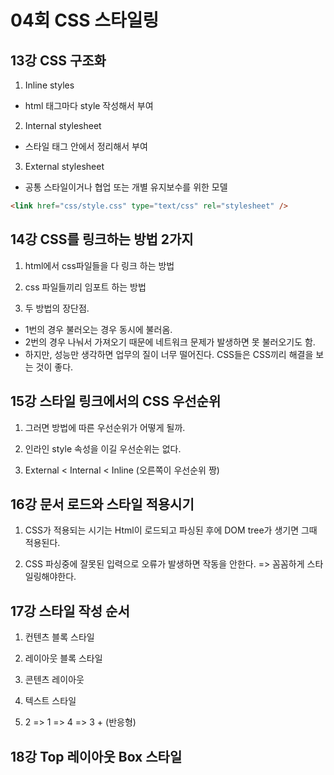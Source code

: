 # 04회 CSS 스타일링

## 13강 CSS 구조화

1. Inline styles

- html 태그마다 style 작성해서 부여

2. Internal stylesheet

- 스타일 태그 안에서 정리해서 부여

3. External stylesheet

- 공통 스타일이거나 협업 또는 개별 유지보수를 위한 모델

```html
<link href="css/style.css" type="text/css" rel="stylesheet" />
```

## 14강 CSS를 링크하는 방법 2가지

1. html에서 css파일들을 다 링크 하는 방법

2. css 파일들끼리 임포트 하는 방법

3. 두 방법의 장단점.

- 1번의 경우 불러오는 경우 동시에 불러옴.
- 2번의 경우 나눠서 가져오기 때문에 네트워크 문제가 발생하면 못 불러오기도 함.
- 하지만, 성능만 생각하면 업무의 질이 너무 떨어진다. CSS들은 CSS끼리 해결을 보는 것이 좋다.

## 15강 스타일 링크에서의 CSS 우선순위

1. 그러면 방법에 따른 우선순위가 어떻게 될까.

2. 인라인 style 속성을 이길 우선순위는 없다.

3. External < Internal < Inline (오른쪽이 우선순위 짱)

## 16강 문서 로드와 스타일 적용시기

1. CSS가 적용되는 시기는 Html이 로드되고 파싱된 후에 DOM tree가 생기면 그때 적용된다.

2. CSS 파싱중에 잘못된 입력으로 오류가 발생하면 작동을 안한다. => 꼼꼼하게 스타일링해야한다.

## 17강 스타일 작성 순서

1. 컨텐츠 블록 스타일

2. 레이아웃 블록 스타일

3. 콘텐츠 레이아웃

4. 텍스트 스타일

5. 2 => 1 => 4 => 3 + (반응형)

## 18강 Top 레이아웃 Box 스타일

